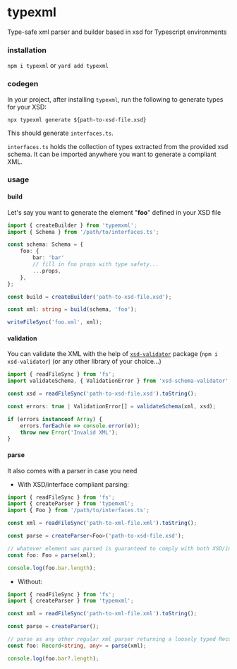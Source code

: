 # typexml

Type-safe xml parser and builder based in xsd for Typescript environments

### installation

`npm i typexml` or `yard add typexml`

### codegen

In your project, after installing `typexml`, run the following to generate types
for your XSD:

`npx typexml generate ${path-to-xsd-file.xsd}`

This should generate `interfaces.ts`.

`interfaces.ts` holds the collection of types extracted from the provided xsd
schema. It can be imported anywhere you want to generate a compliant XML.

### usage

#### build

Let's say you want to generate the element "**foo**" defined in your XSD file

```typescript
import { createBuilder } from 'typemxml';
import { Schema } from '/path/to/interfaces.ts';

const schema: Schema = {
    foo: {
        bar: 'bar'
        // fill in foo props with type safety...
        ...props,
    },
};

const build = createBuilder('path-to-xsd-file.xsd');

const xml: string = build(schema, 'foo');

writeFileSync('foo.xml', xml);
```

#### validation

You can validate the XML with the help of
[`xsd-validator`](https://www.npmjs.com/package/xsd-validator) package
(`npm i xsd-validator`) (or any other library of your choice...)

```typescript
import { readFileSync } from 'fs';
import validateSchema, { ValidationError } from 'xsd-schema-validator';

const xsd = readFileSync('path-to-xsd-file.xsd').toString();

const errors: true | ValidationError[] = validateSchema(xml, xsd);

if (errors instanceof Array) {
    errors.forEach(e => console.error(e));
    throw new Error('Invalid XML');
}
```

#### parse

It also comes with a parser in case you need

-   With XSD/interface compliant parsing:

```typescript
import { readFileSync } from 'fs';
import { createParser } from 'typemxml';
import { Foo } from '/path/to/interfaces.ts';

const xml = readFileSync('path-to-xml-file.xml').toString();

const parse = createParser<Foo>('path-to-xsd-file.xsd');

// whatever element was parsed is guaranteed to comply with both XSD/interface
const foo: Foo = parse(xml);

console.log(foo.bar.length);
```

-   Without:

```typescript
import { readFileSync } from 'fs';
import { createParser } from 'typemxml';

const xml = readFileSync('path-to-xml-file.xml').toString();

const parse = createParser();

// parse as any other regular xml parser returning a loosely typed Record<string, any>
const foo: Record<string, any> = parse(xml);

console.log(foo.bar?.length);
```
